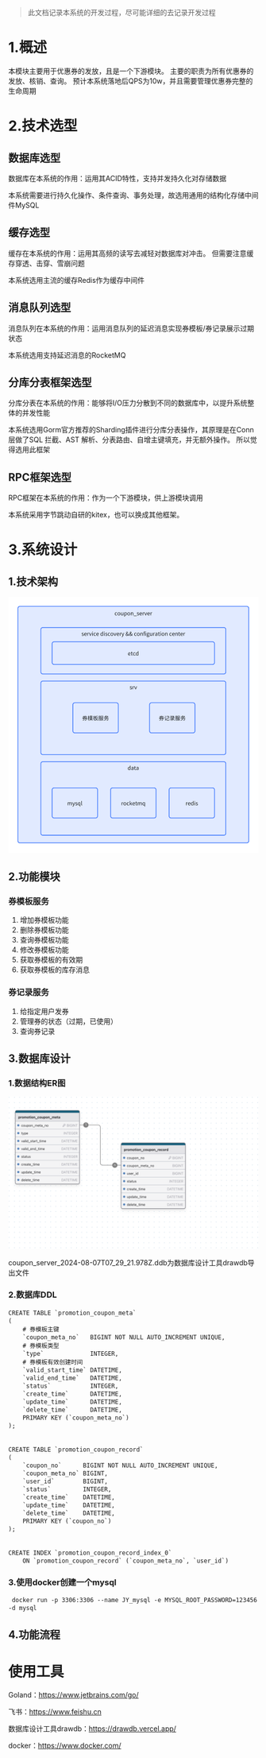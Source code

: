 > 此文档记录本系统的开发过程，尽可能详细的去记录开发过程

# 1.概述
本模块主要用于优惠券的发放，且是一个下游模块。
主要的职责为所有优惠券的发放、核销、查询。
预计本系统落地后QPS为10w，并且需要管理优惠券完整的生命周期

# 2.技术选型

## 数据库选型

数据库在本系统的作用：运用其ACID特性，支持并发持久化对存储数据

本系统需要进行持久化操作、条件查询、事务处理，故选用通用的结构化存储中间件MySQL

## 缓存选型

缓存在本系统的作用：运用其高频的读写去减轻对数据库对冲击。
但需要注意缓存穿透、击穿、雪崩问题

本系统选用主流的缓存Redis作为缓存中间件

## 消息队列选型

消息队列在本系统的作用：运用消息队列的延迟消息实现券模板/券记录展示过期状态

本系统选用支持延迟消息的RocketMQ

## 分库分表框架选型

分库分表在本系统的作用：能够将I/O压力分散到不同的数据库中，以提升系统整体的并发性能

本系统选用Gorm官方推荐的Sharding插件进行分库分表操作，其原理是在Conn层做了SQL 拦截、AST 解析、分表路由、自增主键填充，并无额外操作。
所以觉得选用此框架

## RPC框架选型

RPC框架在本系统的作用：作为一个下游模块，供上游模块调用

本系统采用字节跳动自研的kitex，也可以换成其他框架。

# 3.系统设计

## 1.技术架构
![技术架构.png](image/技术架构.png)

## 2.功能模块

### 券模板服务
1. 增加券模板功能
2. 删除券模板功能
3. 查询券模板功能
4. 修改券模板功能
5. 获取券模板的有效期
6. 获取券模板的库存消息

### 券记录服务
1. 给指定用户发券
2. 管理券的状态（过期，已使用）
3. 查询券记录

## 3.数据库设计

### 1.数据结构ER图

![数据结构ER图.png](image/数据结构ER图.png)

coupon_server_2024-08-07T07_29_21.978Z.ddb为数据库设计工具drawdb导出文件

### 2.数据库DDL

```mysql
CREATE TABLE `promotion_coupon_meta`
(
    # 券模板主键
    `coupon_meta_no`   BIGINT NOT NULL AUTO_INCREMENT UNIQUE,
    # 券模板类型
    `type`             INTEGER,
    # 券模板有效创建时间
    `valid_start_time` DATETIME,
    `valid_end_time`   DATETIME,
    `status`           INTEGER,
    `create_time`      DATETIME,
    `update_time`      DATETIME,
    `delete_time`      DATETIME,
    PRIMARY KEY (`coupon_meta_no`)
);


CREATE TABLE `promotion_coupon_record`
(
    `coupon_no`      BIGINT NOT NULL AUTO_INCREMENT UNIQUE,
    `coupon_meta_no` BIGINT,
    `user_id`        BIGINT,
    `status`         INTEGER,
    `create_time`    DATETIME,
    `update_time`    DATETIME,
    `delete_time`    DATETIME,
    PRIMARY KEY (`coupon_no`)
);


CREATE INDEX `promotion_coupon_record_index_0`
    ON `promotion_coupon_record` (`coupon_meta_no`, `user_id`)
```

### 3.使用docker创建一个mysql

```shell
 docker run -p 3306:3306 --name JY_mysql -e MYSQL_ROOT_PASSWORD=123456 -d mysql
```

## 4.功能流程


# 使用工具

Goland：https://www.jetbrains.com/go/

飞书：https://www.feishu.cn

数据库设计工具drawdb：https://drawdb.vercel.app/

docker：https://www.docker.com/